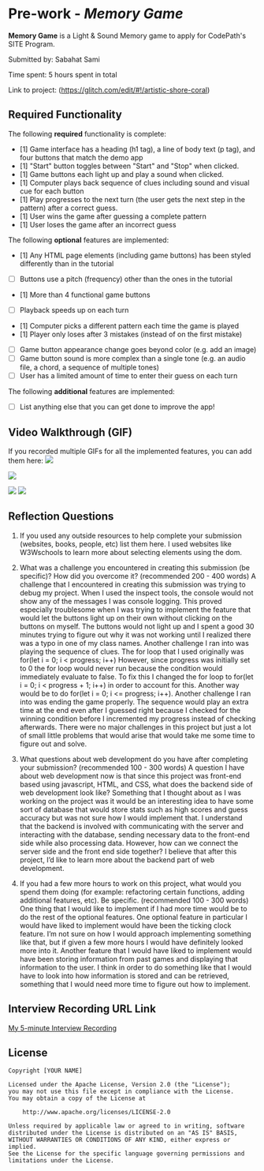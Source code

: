 # Pre-work - *Memory Game*

**Memory Game** is a Light & Sound Memory game to apply for CodePath's SITE Program. 

Submitted by: Sabahat Sami

Time spent: 5 hours spent in total

Link to project: (https://glitch.com/edit/#!/artistic-shore-coral)

## Required Functionality

The following **required** functionality is complete:

* [1] Game interface has a heading (h1 tag), a line of body text (p tag), and four buttons that match the demo app
* [1] "Start" button toggles between "Start" and "Stop" when clicked. 
* [1] Game buttons each light up and play a sound when clicked. 
* [1] Computer plays back sequence of clues including sound and visual cue for each button
* [1] Play progresses to the next turn (the user gets the next step in the pattern) after a correct guess. 
* [1] User wins the game after guessing a complete pattern
* [1] User loses the game after an incorrect guess

The following **optional** features are implemented:

* [1] Any HTML page elements (including game buttons) has been styled differently than in the tutorial
* [ ] Buttons use a pitch (frequency) other than the ones in the tutorial
* [1] More than 4 functional game buttons
* [ ] Playback speeds up on each turn
* [1] Computer picks a different pattern each time the game is played
* [1] Player only loses after 3 mistakes (instead of on the first mistake)
* [ ] Game button appearance change goes beyond color (e.g. add an image)
* [ ] Game button sound is more complex than a single tone (e.g. an audio file, a chord, a sequence of multiple tones)
* [ ] User has a limited amount of time to enter their guess on each turn

The following **additional** features are implemented:

- [ ] List anything else that you can get done to improve the app!

## Video Walkthrough (GIF)

If you recorded multiple GIFs for all the implemented features, you can add them here:
![](https://i.imgur.com/VWcDDVL.gif)

![](https://i.imgur.com/UapLy2l.gif)

![](gif3-link-here)
![](gif4-link-here)

## Reflection Questions
1. If you used any outside resources to help complete your submission (websites, books, people, etc) list them here. 
I used websites like W3Wschools to learn more about selecting elements using the dom. 

2. What was a challenge you encountered in creating this submission (be specific)? How did you overcome it? (recommended 200 - 400 words) 
A challenge that I encountered in creating this submission was trying to debug my project. When I used the inspect tools, the console would not show any of the messages I was console logging. This proved especially troublesome when I was trying to implement the feature that would let the buttons light up on their own without clicking on the buttons on myself. The buttons would not light up and I spent a good 30 minutes trying to figure out why it was not working until I realized there was a typo in one of my class names. Another challenge I ran into was playing the sequence of clues. The for loop that I used originally was for(let i = 0; i < progress; i++) However, since progress was initially set to 0 the for loop would never run because the condition would immediately evaluate to false. To fix this I changed the for loop to for(let i = 0; i < progress + 1; i++) in order to account for this. Another way would be to do for(let i = 0; i <= progress; i++). Another challenge I ran into was ending the game properly. The sequence would play an extra time at the end even after I guessed right because I checked for the winning condition before I incremented my progress instead of checking afterwards. There were no major challenges in this project but just a lot of small little problems that would arise that would take me some time to figure out and solve. 



3. What questions about web development do you have after completing your submission? (recommended 100 - 300 words) 
A question I have about web development now is that since this project was front-end based using javascript, HTML, and CSS, what does the backend side of web development look like? Something that I thought about as I was working on the project was it would be an interesting idea to have some sort of database that would store stats such as high scores and guess accuracy but was not sure how I would implement that. I understand that the backend is involved with communicating with the server and interacting with the database, sending necessary data to the front-end side while also processing data. However, how can we connect the server side and the front end side together? I believe that after this project, I’d like to learn more about the backend part of web development.


4. If you had a few more hours to work on this project, what would you spend them doing (for example: refactoring certain functions, adding additional features, etc). Be specific. (recommended 100 - 300 words) 
One thing that I would like to implement if I had more time would be to do the rest of the optional features. One optional feature in particular I would have liked to implement would have been the ticking clock feature. I’m not sure on how I would approach implementing something like that, but if given a few more hours I would have definitely looked more into it. Another feature that I would have liked to implement would have been storing information from past games and displaying that information to the user. I think in order to do something like that I would have to look into how information is stored and can be retrieved, something that I would need more time to figure out how to implement. 




## Interview Recording URL Link

[My 5-minute Interview Recording](your-link-here)


## License

    Copyright [YOUR NAME]

    Licensed under the Apache License, Version 2.0 (the "License");
    you may not use this file except in compliance with the License.
    You may obtain a copy of the License at

        http://www.apache.org/licenses/LICENSE-2.0

    Unless required by applicable law or agreed to in writing, software
    distributed under the License is distributed on an "AS IS" BASIS,
    WITHOUT WARRANTIES OR CONDITIONS OF ANY KIND, either express or implied.
    See the License for the specific language governing permissions and
    limitations under the License.